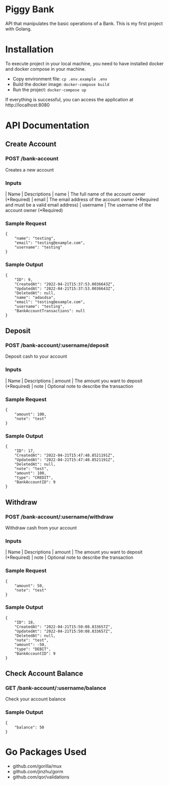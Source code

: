 # Piggy Bank

API that manipulates the basic operations of a Bank. This is my first project with Golang.

# Installation

To execute project in your local machine, you need to have installed docker and docker compose in your machine.

- Copy environment file: `cp .env.example .env`
- Build the docker image: `docker-compose build`
- Run the project: `docker-compose up`

If everything is successful, you can access the application at http://localhost:8080

# API Documentation

## Create Account

### POST /bank-account

Creates a new account

### Inputs

| Name | Descriptions
| name | The full name of the account owner (\*Required)
| email | The email address of the account owner (\*Required and must be a valid email address)
| username | The username of the account owner (\*Required)

### Sample Request

```
{
    "name": "testing",
    "email": "testing@example.com",
    "username": "testing"
}
```

### Sample Output

```
{
    "ID": 9,
    "CreatedAt": "2022-04-21T15:37:53.0036643Z",
    "UpdatedAt": "2022-04-21T15:37:53.0036643Z",
    "DeletedAt": null,
    "name": "adasdsa",
    "email": "testing@example.com",
    "username": "testing",
    "BankAccountTransactions": null
}
```

## Deposit

### POST /bank-account/:username/deposit

Deposit cash to your account

### Inputs

| Name | Descriptions
| amount | The amount you want to deposit (\*Required)
| note | Optional note to describe the transaction

### Sample Request

```
{
    "amount": 100,
    "note": "test"
}
```

### Sample Output

```
{
    "ID": 17,
    "CreatedAt": "2022-04-21T15:47:48.8521191Z",
    "UpdatedAt": "2022-04-21T15:47:48.8521191Z",
    "DeletedAt": null,
    "note": "test",
    "amount": 100,
    "type": "CREDIT",
    "BankAccountID": 9
}
```

## Withdraw

### POST /bank-account/:username/withdraw

Withdraw cash from your account

### Inputs

| Name | Descriptions
| amount | The amount you want to deposit (\*Required)
| note | Optional note to describe the transaction

### Sample Request

```
{
    "amount": 50,
    "note": "test"
}
```

### Sample Output

```
{
    "ID": 18,
    "CreatedAt": "2022-04-21T15:50:08.833657Z",
    "UpdatedAt": "2022-04-21T15:50:08.833657Z",
    "DeletedAt": null,
    "note": "test",
    "amount": -50,
    "type": "DEBIT",
    "BankAccountID": 9
}
```

## Check Account Balance

### GET /bank-account/:username/balance

Check your account balance

### Sample Output

```
{
    "balance": 50
}
```

# Go Packages Used

- github.com/gorilla/mux
- github.com/jinzhu/gorm
- github.com/qor/validations
